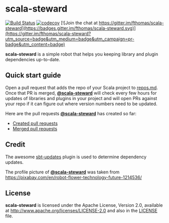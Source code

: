 # scala-steward
[![Build Status](https://travis-ci.org/fthomas/scala-steward.svg?branch=master)](https://travis-ci.org/fthomas/scala-steward)
[![codecov](https://codecov.io/gh/fthomas/scala-steward/branch/master/graph/badge.svg)](https://codecov.io/gh/fthomas/scala-steward)
[![Join the chat at https://gitter.im/fthomas/scala-steward](https://badges.gitter.im/fthomas/scala-steward.svg)](https://gitter.im/fthomas/scala-steward?utm_source=badge&utm_medium=badge&utm_campaign=pr-badge&utm_content=badge)

**scala-steward** is a simple robot that helps you keeping library and plugin
dependencies up-to-date.

## Quick start guide

Open a pull request that adds the repo of your Scala project to
[repos.md](https://github.com/fthomas/scala-steward/edit/master/repos.md).
Once that PR is merged, [**@scala-steward**][@scala-steward] will check every
few hours for updates of libraries and plugins in your project and will open
PRs against your repo if it can figure out where version numbers need to be
updated.

Here are the pull requests [**@scala-steward**][@scala-steward] has created so far:

* [Created pull requests](https://github.com/pulls?q=author%3Ascala-steward+is%3Apr)
* [Merged pull requests]( https://github.com/pulls?q=author%3Ascala-steward+is%3Amerged)

## Credit

The awesome [sbt-updates][sbt-updates] plugin is used to determine dependency updates.

The profile picture of [**@scala-steward**][@scala-steward] was taken from
https://pixabay.com/en/robot-flower-technology-future-1214536/

[@scala-steward]: https://github.com/scala-steward
[sbt-updates]: https://github.com/rtimush/sbt-updates

## License

**scala-steward** is licensed under the Apache License, Version 2.0, available at
http://www.apache.org/licenses/LICENSE-2.0 and also in the
[LICENSE](https://github.com/fthomas/status-page/blob/master/LICENSE) file.
